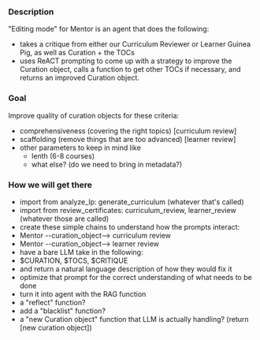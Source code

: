 ### Description

"Editing mode" for Mentor is an agent that does the following:
- takes a critique from either our Curriculum Reviewer or Learner Guinea Pig, as well as Curation + the TOCs
- uses ReACT prompting to come up with a strategy to improve the Curation object, calls a function to get other TOCs if necessary, and returns an improved Curation object.

### Goal

Improve quality of curation objects for these criteria:
- comprehensiveness (covering the right topics) [curriculum review]
- scaffolding (remove things that are too advanced) [learner review]
- other parameters to keep in mind like
    - lenth (6-8 courses)
    - what else? (do we need to bring in metadata?)

### How we will get there
- import from analyze_lp: generate_curriculum (whatever that's called)
- import from review_certificates: curriculum_review, learner_review (whatever those are called)
- create these simple chains to understand how the prompts interact:
 - Mentor --curation_object--> curriculum review
 - Mentor --curation_object--> learner review
- have a bare LLM take in the following:
 - $CURATION, $TOCS, $CRITIQUE
 - and return a natural language description of how they would fix it
 - optimize that prompt for the correct understanding of what needs to be done
- turn it into agent with the RAG function
 - a "reflect" function?
 - add a "blacklist" function?
 - a "new Curation object" function that LLM is actually handling? (return <curation>[new curation object]</curation>)
